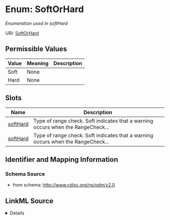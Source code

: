 # Enum: SoftOrHard




_Enumeration used in softHard_



URI: [SoftOrHard](SoftOrHard)

## Permissible Values

| Value | Meaning | Description |
| --- | --- | --- |
| Soft | None |  |
| Hard | None |  |




## Slots

| Name | Description |
| ---  | --- |
| [softHard](softHard.md) | Type of range check. Soft indicates that a warning occurs when the RangeCheck... |
| [softHard](softHard.md) | Type of range check. Soft indicates that a warning occurs when the RangeCheck... |






## Identifier and Mapping Information







### Schema Source


* from schema: http://www.cdisc.org/ns/odm/v2.0




## LinkML Source

<details>
```yaml
name: SoftOrHard
description: Enumeration used in softHard
from_schema: http://www.cdisc.org/ns/odm/v2.0
rank: 1000
permissible_values:
  Soft:
    text: Soft
    is_a: SoftOrHard
  Hard:
    text: Hard
    is_a: SoftOrHard

```
</details>
